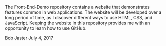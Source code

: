 The Front-End-Demo repository contains a website that demonstrates features common in web applications. The website will be developed over a long period of time, as I discover different ways to use HTML, CSS, and JavaScript. Keeping the website in this repository provides me with an opportunity to learn how to use GitHub.

Bob Jaster
July 4, 2017
